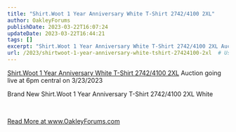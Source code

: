 ```yaml
---
title: "Shirt.Woot 1 Year Anniversary White T-Shirt 2742/4100 2XL"
author: OakleyForums
publishDate: 2023-03-22T16:07:24
updateDate: 2023-03-22T16:44:21
tags: []
excerpt: "Shirt.Woot 1 Year Anniversary White T-Shirt 2742/4100 2XL Auction going live at 6pm central on 3/23/2023  Brand New Shirt.Woot 1 Year Anniversary T-Shirt 2742/4100 2XL White  &nbsp; "
url: /2023/shirtwoot-1-year-anniversary-white-tshirt-27424100-2xl  # Use the generated URL with year
---
```

<p><a href="https://www.ebay.com/itm/155466182216">Shirt.Woot 1 Year Anniversary White T-Shirt 2742/4100 2XL</a> Auction going live at 6pm central on 3/23/2023</p>  <p>Brand New Shirt.Woot 1 Year Anniversary T-Shirt 2742/4100 2XL White</p>  <p>&nbsp;</p>  <a href="https://www.OakleyForums.com/Shirt-Woot-First-Anniversary-White">Read More at www.OakleyForums.com</a>
